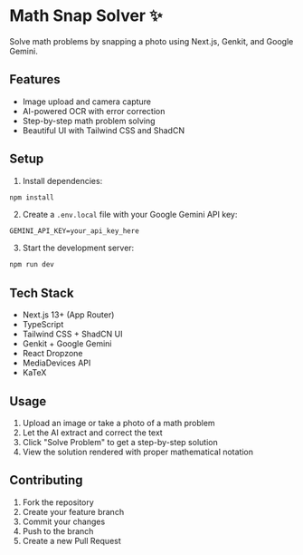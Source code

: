 # Math Snap Solver ✨

Solve math problems by snapping a photo using Next.js, Genkit, and Google Gemini.

## Features

- Image upload and camera capture
- AI-powered OCR with error correction
- Step-by-step math problem solving
- Beautiful UI with Tailwind CSS and ShadCN

## Setup

1. Install dependencies:
```bash
npm install
```

2. Create a `.env.local` file with your Google Gemini API key:
```
GEMINI_API_KEY=your_api_key_here
```

3. Start the development server:
```bash
npm run dev
```

## Tech Stack

- Next.js 13+ (App Router)
- TypeScript
- Tailwind CSS + ShadCN UI
- Genkit + Google Gemini
- React Dropzone
- MediaDevices API
- KaTeX

## Usage

1. Upload an image or take a photo of a math problem
2. Let the AI extract and correct the text
3. Click "Solve Problem" to get a step-by-step solution
4. View the solution rendered with proper mathematical notation

## Contributing

1. Fork the repository
2. Create your feature branch
3. Commit your changes
4. Push to the branch
5. Create a new Pull Request
